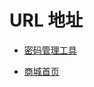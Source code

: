 # URL 地址

- [密码管理工具](https://work.chenyouyou.top:18280)

- [商城首页](https://work.chenyouyou.top:10004/pc/)